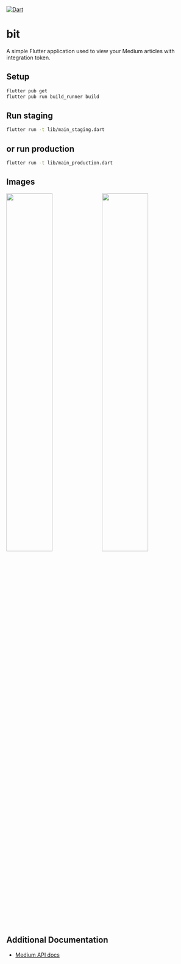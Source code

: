 [![Dart](https://github.com/tsnAnh/bit/actions/workflows/dart.yml/badge.svg)](https://github.com/tsnAnh/bit/actions/workflows/dart.yml)
# bit

A simple Flutter application used to view your Medium articles with integration token.

## Setup
```sh
flutter pub get
flutter pub run build_runner build
```

## Run staging 
```sh
flutter run -t lib/main_staging.dart
```

## or run production
```sh
flutter run -t lib/main_production.dart
```

## Images
<p float="left">
<img src="https://user-images.githubusercontent.com/45780510/202184172-62c36b9a-39b8-4794-b312-4a8393bf8868.png" width="49%" />
<img src="https://user-images.githubusercontent.com/45780510/202184522-4e9e0fee-c4f6-401a-b275-f46db5a8c941.png" width="49%" />
</p>

## Additional Documentation

* [Medium API docs](https://github.com/Medium/medium-api-docs)
